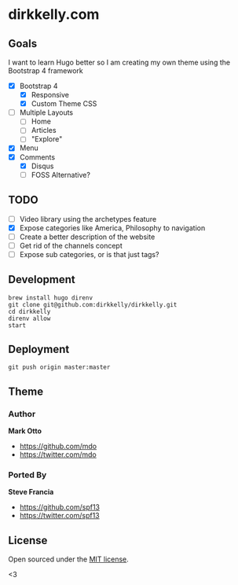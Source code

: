 # dirkkelly.com

## Goals

I want to learn Hugo better so I am creating my own theme using the Bootstrap 4 framework

- [x] Bootstrap 4
  - [x] Responsive
  - [x] Custom Theme CSS
- [ ] Multiple Layouts
  - [ ] Home
  - [ ] Articles
  - [ ] "Explore"
- [x] Menu
- [x] Comments
  - [x] Disqus
  - [ ] FOSS Alternative?

## TODO

- [ ] Video library using the archetypes feature
- [x] Expose categories like America, Philosophy to navigation
- [ ] Create a better description of the website
- [ ] Get rid of the channels concept
- [ ] Expose sub categories, or is that just tags?

## Development

```
brew install hugo direnv
git clone git@github.com:dirkkelly/dirkkelly.git
cd dirkkelly
direnv allow
start
```

## Deployment

```
git push origin master:master
```

## Theme

### Author
**Mark Otto**
- <https://github.com/mdo>
- <https://twitter.com/mdo>

### Ported By
**Steve Francia**
- <https://github.com/spf13>
- <https://twitter.com/spf13>

## License

Open sourced under the [MIT license](LICENSE.md).

<3
